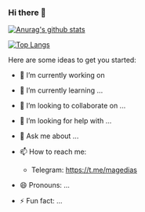 ### Hi there 👋
[![Anurag's github stats](https://github-readme-stats.vercel.app/api?username=J0hn8uff3r&theme=merko&text_color=ff4000&title_color=ffff00)](https://github.com/J0hn8uff3r/github-readme-stats)

[![Top Langs](https://github-readme-stats.vercel.app/api/top-langs/?username=J0hn8uff3r&theme=merko&text_color=ff4000&title_color=ffff00)](https://github.com/J0hn8uff3r/github-readme-stats)


Here are some ideas to get you started:

- 🔭 I’m currently working on 
- 🌱 I’m currently learning ...
- 👯 I’m looking to collaborate on ...
- 🤔 I’m looking for help with ...
- 💬 Ask me about ...
- 📫 How to reach me: 

  * Telegram: https://t.me/magedias
- 😄 Pronouns: ...
- ⚡ Fun fact: ...

